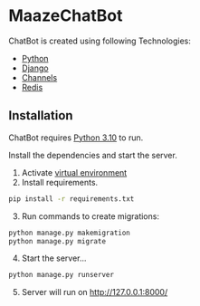 # MaazeChatBot
ChatBot is created using following Technologies:

- [Python](https://www.python.org/downloads/release/python-3100/) 
- [Django](https://www.geeksforgeeks.org/django-tutorial/)
- [Channels](https://channels.readthedocs.io/en/stable/tutorial/part_2.html)
- [Redis](https://redis.io/)

## Installation

ChatBot requires [Python 3.10](https://www.python.org/downloads/release/python-3100/) to run.

Install the dependencies and start the server.

1. Activate [virtual environment](https://docs.python.org/3/tutorial/venv.html)
2. Install requirements.
```sh
pip install -r requirements.txt
```

3. Run commands to create migrations:
```sh
python manage.py makemigration
python manage.py migrate
```
4. Start the server...

```sh
python manage.py runserver
```
5. Server will run on http://127.0.0.1:8000/
